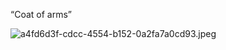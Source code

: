 “Coat of arms”

![a4fd6d3f-cdcc-4554-b152-0a2fa7a0cd93.jpeg](a4fd6d3f-cdcc-4554-b152-0a2fa7a0cd93.jpeg)

